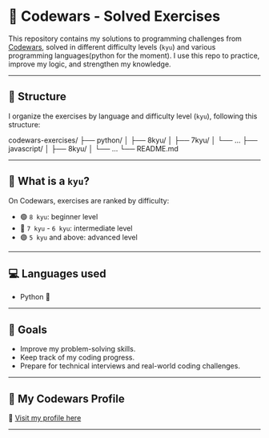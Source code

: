 
# 🧠 Codewars - Solved Exercises

This repository contains my solutions to programming challenges from [Codewars](https://www.codewars.com/), solved in different difficulty levels (`kyu`) and various programming languages(python for the moment). I use this repo to practice, improve my logic, and strengthen my knowledge.

---

## 🧩 Structure

I organize the exercises by language and difficulty level (`kyu`), following this structure:

codewars-exercises/
├── python/
│ ├── 8kyu/
│ ├── 7kyu/
│ └── ...
├── javascript/
│ ├── 8kyu/
│ └── ...
└── README.md


---

## 📌 What is a `kyu`?

On Codewars, exercises are ranked by difficulty:

- 🟢 `8 kyu`: beginner level
- 🔵 `7 kyu` - `6 kyu`: intermediate level
- 🟣 `5 kyu` and above: advanced level

---

## 💻 Languages used

- Python 🐍

---

## 🚀 Goals

- Improve my problem-solving skills.
- Keep track of my coding progress.
- Prepare for technical interviews and real-world coding challenges.

---


## 🧠 My Codewars Profile

🔗 [Visit my profile here](https://www.codewars.com/users/eduetopa)

---

